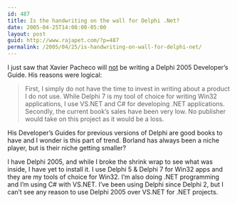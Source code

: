 ```yaml
---
id: 487
title: Is the handwriting on the wall for Delphi .Net?
date: 2005-04-25T14:08:00-05:00
layout: post
guid: http://www.rajapet.com/?p=487
permalink: /2005/04/25/is-handwriting-on-wall-for-delphi-net/
---
```

I just saw that Xavier Pacheco will [not](http://xavierpacheco.com/xlog/archive/2005/04/21/257.aspx) be writing a Delphi 2005 Developer&#8217;s Guide. His reasons were logical:

> First, I simply do not have the time to invest in writing about a product I do not use. While Delphi 7 is my tool of choice for writing Win32 applications, I use VS.NET and C# for developing .NET applications. Secondly, the current book&#8217;s sales have been very low. No publisher would take on this project as it would be a loss.

His Developer&#8217;s Guides for previous versions of Delphi are good books to have and I wonder is this part of trend. Borland has always been a niche player, but is their niche getting smaller?

I have Delphi 2005, and while I broke the shrink wrap to see what was inside, I have yet to install it. I use Delphi 5 & Delphi 7 for Win32 apps and they are my tools of choice for Win32. I&#8217;m also doing .NET programming and I&#8217;m using C# with VS.NET. I&#8217;ve been using Delphi since Delphi 2, but I can&#8217;t see any reason to use Delphi 2005 over VS.NET for .NET projects.
